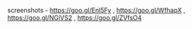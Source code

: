 screenshots - https://goo.gl/Enl5Fy , https://goo.gl/WfhapX , https://goo.gl/NGiVS2 , https://goo.gl/ZVfsO4
